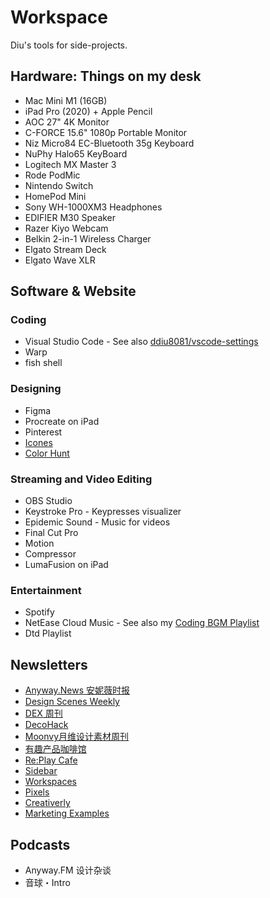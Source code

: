 # Workspace

Diu's tools for side-projects.

## Hardware: Things on my desk

- Mac Mini M1 (16GB)
- iPad Pro (2020) + Apple Pencil
- AOC 27" 4K Monitor
- C-FORCE 15.6" 1080p Portable Monitor
- Niz Micro84 EC-Bluetooth 35g Keyboard
- NuPhy Halo65 KeyBoard
- Logitech MX Master 3
- Rode PodMic
- Nintendo Switch
- HomePod Mini
- Sony WH-1000XM3 Headphones
- EDIFIER M30 Speaker
- Razer Kiyo Webcam
- Belkin 2-in-1 Wireless Charger
- Elgato Stream Deck
- Elgato Wave XLR

## Software & Website

### Coding

- Visual Studio Code - See also [ddiu8081/vscode-settings](https://github.com/ddiu8081/vscode-settings)
- Warp
- fish shell

### Designing

- Figma
- Procreate on iPad
- Pinterest
- [Icones](https://icones.netlify.app/)
- [Color Hunt](https://colorhunt.co/)

### Streaming and Video Editing

- OBS Studio
- Keystroke Pro - Keypresses visualizer
- Epidemic Sound - Music for videos
- Final Cut Pro
- Motion
- Compressor
- LumaFusion on iPad

### Entertainment

- Spotify
- NetEase Cloud Music - See also my [Coding BGM Playlist](https://ddiu.io/playlist)
- Dtd Playlist

## Newsletters

- [Anyway.News 安妮薇时报](https://anyway.fm/news/)
- [Design Scenes Weekly](https://designscenes.zhubai.love/)
- [DEX 周刊](https://dex.zhubai.love/)
- [DecoHack](https://www.decohack.com/)
- [Moonvy月维设计素材周刊](https://moonvy.zhubai.love/)
- [有趣产品咖啡馆](https://yunyingxiaowanzi.zhubai.love/)
- [Re:Play Cafe](https://replay.cafe/)
- [Sidebar](https://sidebar.io/)
- [Workspaces](https://www.workspaces.xyz/)
- [Pixels](https://klart.io/pixels)
- [Creativerly](https://creativerly.com/)
- [Marketing Examples](https://marketingexamples.com/)

## Podcasts

- Anyway.FM 设计杂谈
- 音球・Intro
